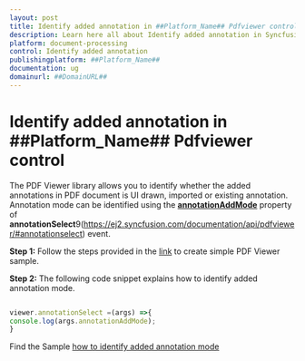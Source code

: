 ```yaml
---
layout: post
title: Identify added annotation in ##Platform_Name## Pdfviewer control | Syncfusion
description: Learn here all about Identify added annotation in Syncfusion ##Platform_Name## Pdfviewer control of Syncfusion Essential JS 2 and more.
platform: document-processing
control: Identify added annotation
publishingplatform: ##Platform_Name##
documentation: ug
domainurl: ##DomainURL##
---
```


# Identify added annotation in ##Platform_Name## Pdfviewer control

The PDF Viewer library allows you to identify whether the added annotations in PDF document is UI drawn, imported or existing annotation. Annotation mode can be identified using the [**annotationAddMode**](https://ej2.syncfusion.com/documentation/api/pdfviewer/#annotationadd) property of **annotationSelect**9(https://ej2.syncfusion.com/documentation/api/pdfviewer/#annotationselect) event.

**Step 1:** Follow the steps provided in the [link](https://help.syncfusion.com/document-processing/pdf/pdf-viewer/javascript-es5/getting-started/) to create simple PDF Viewer sample.

**Step 2:** The following code snippet explains how to identify added annotation mode.

```javascript

viewer.annotationSelect =(args) =>{
console.log(args.annotationAddMode);
}

```

Find the Sample [how to identify added annotation mode](https://stackblitz.com/edit/xntzu8?devtoolsheight=33&file=index.js)
